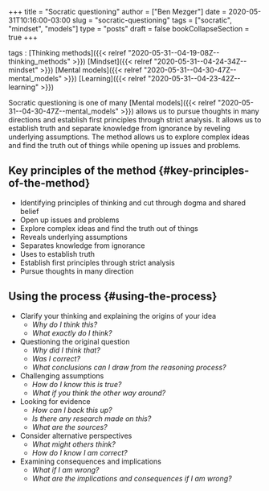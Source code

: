 +++
title = "Socratic questioning"
author = ["Ben Mezger"]
date = 2020-05-31T10:16:00-03:00
slug = "socratic-questioning"
tags = ["socratic", "mindset", "models"]
type = "posts"
draft = false
bookCollapseSection = true
+++

tags
: [Thinking methods]({{< relref "2020-05-31--04-19-08Z--thinking_methods" >}}) [Mindset]({{< relref "2020-05-31--04-24-34Z--mindset" >}}) [Mental models]({{< relref "2020-05-31--04-30-47Z--mental_models" >}}) [Learning]({{< relref "2020-05-31--04-23-42Z--learning" >}})

Socratic questioning is one of many [Mental models]({{< relref "2020-05-31--04-30-47Z--mental_models" >}}) allows us to pursue thoughts
in many directions and establish first principles through strict analysis. It
allows us to establish truth and separate knowledge from ignorance by reveling
underlying assumptions. The method allows us to explore complex ideas and find
the truth out of things while opening up issues and problems.


## Key principles of the method {#key-principles-of-the-method}

-   Identifying principles of thinking and cut through dogma and shared belief
-   Open up issues and problems
-   Explore complex ideas and find the truth out of things
-   Reveals underlying assumptions
-   Separates knowledge from ignorance
-   Uses to establish truth
-   Establish first principles through strict analysis
-   Pursue thoughts in many direction


## Using the process {#using-the-process}

-   Clarify your thinking and explaining the origins of your idea
    -   _Why do I think this?_
    -   _What exactly do I think?_
-   Questioning the original question
    -   _Why did I think that?_
    -   _Was I correct?_
    -   _What conclusions can I draw from the reasoning process?_
-   Challenging assumptions
    -   _How do I know this is true?_
    -   _What if you think the other way around?_
-   Looking for evidence
    -   _How can I back this up?_
    -   _Is there any research made on this?_
    -   _What are the sources?_
-   Consider alternative perspectives
    -   _What might others think?_
    -   _How do I know I am correct?_
-   Examining consequences and implications
    -   _What if I am wrong?_
    -   _What are the implications and consequences if I am wrong?_